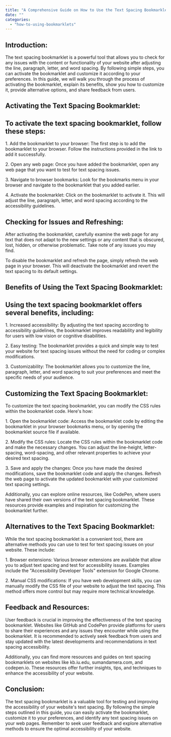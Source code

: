 ```yaml
---
title: "A Comprehensive Guide on How to Use the Text Spacing Bookmarklet"
date: ""
categories: 
  - "how-to-using-bookmarklets"
---
```


## Introduction:

The text spacing bookmarklet is a powerful tool that allows you to check for any issues with the content or functionality of your website after adjusting the line, paragraph, letter, and word spacing. By following simple steps, you can activate the bookmarklet and customize it according to your preferences. In this guide, we will walk you through the process of activating the bookmarklet, explain its benefits, show you how to customize it, provide alternative options, and share feedback from users.

## Activating the Text Spacing Bookmarklet:

## To activate the text spacing bookmarklet, follow these steps:

1\. Add the bookmarklet to your browser: The first step is to add the bookmarklet to your browser. Follow the instructions provided in the link to add it successfully.

2\. Open any web page: Once you have added the bookmarklet, open any web page that you want to test for text spacing issues.

3\. Navigate to browser bookmarks: Look for the bookmarks menu in your browser and navigate to the bookmarklet that you added earlier.

4\. Activate the bookmarklet: Click on the bookmarklet to activate it. This will adjust the line, paragraph, letter, and word spacing according to the accessibility guidelines.

## Checking for Issues and Refreshing:

After activating the bookmarklet, carefully examine the web page for any text that does not adapt to the new settings or any content that is obscured, lost, hidden, or otherwise problematic. Take note of any issues you may find.

To disable the bookmarklet and refresh the page, simply refresh the web page in your browser. This will deactivate the bookmarklet and revert the text spacing to its default settings.

## Benefits of Using the Text Spacing Bookmarklet:

## Using the text spacing bookmarklet offers several benefits, including:

1\. Increased accessibility: By adjusting the text spacing according to accessibility guidelines, the bookmarklet improves readability and legibility for users with low vision or cognitive disabilities.

2\. Easy testing: The bookmarklet provides a quick and simple way to test your website for text spacing issues without the need for coding or complex modifications.

3\. Customizability: The bookmarklet allows you to customize the line, paragraph, letter, and word spacing to suit your preferences and meet the specific needs of your audience.

## Customizing the Text Spacing Bookmarklet:

To customize the text spacing bookmarklet, you can modify the CSS rules within the bookmarklet code. Here's how:

1\. Open the bookmarklet code: Access the bookmarklet code by editing the bookmarklet in your browser bookmarks menu, or by opening the bookmarklet source file if available.

2\. Modify the CSS rules: Locate the CSS rules within the bookmarklet code and make the necessary changes. You can adjust the line-height, letter-spacing, word-spacing, and other relevant properties to achieve your desired text spacing.

3\. Save and apply the changes: Once you have made the desired modifications, save the bookmarklet code and apply the changes. Refresh the web page to activate the updated bookmarklet with your customized text spacing settings.

Additionally, you can explore online resources, like CodePen, where users have shared their own versions of the text spacing bookmarklet. These resources provide examples and inspiration for customizing the bookmarklet further.

## Alternatives to the Text Spacing Bookmarklet:

While the text spacing bookmarklet is a convenient tool, there are alternative methods you can use to test for text spacing issues on your website. These include:

1\. Browser extensions: Various browser extensions are available that allow you to adjust text spacing and test for accessibility issues. Examples include the "Accessibility Developer Tools" extension for Google Chrome.

2\. Manual CSS modifications: If you have web development skills, you can manually modify the CSS file of your website to adjust the text spacing. This method offers more control but may require more technical knowledge.

## Feedback and Resources:

User feedback is crucial in improving the effectiveness of the text spacing bookmarklet. Websites like GitHub and CodePen provide platforms for users to share their experiences and any issues they encounter while using the bookmarklet. It is recommended to actively seek feedback from users and stay updated with the latest developments and recommendations in text spacing accessibility.

Additionally, you can find more resources and guides on text spacing bookmarklets on websites like kb.iu.edu, sumandamera.com, and codepen.io. These resources offer further insights, tips, and techniques to enhance the accessibility of your website.

## Conclusion:

The text spacing bookmarklet is a valuable tool for testing and improving the accessibility of your website's text spacing. By following the simple steps outlined in this guide, you can easily activate the bookmarklet, customize it to your preferences, and identify any text spacing issues on your web pages. Remember to seek user feedback and explore alternative methods to ensure the optimal accessibility of your website.

